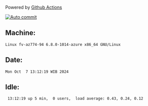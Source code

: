 Powered by [Github Actions](https://github.com/features/actions)

[![Auto commit](https://github.com/hiage/workstation/workflows/Auto%20commit/badge.svg)](https://github.com/hiage/workstation/actions?query=workflow%3A%22Auto+commit%22)

## Machine:
```
Linux fv-az774-94 6.8.0-1014-azure x86_64 GNU/Linux
```
## Date:
```
Mon Oct  7 13:12:19 WIB 2024
```
## Idle:
```
 13:12:19 up 5 min,  0 users,  load average: 0.43, 0.24, 0.12
```
